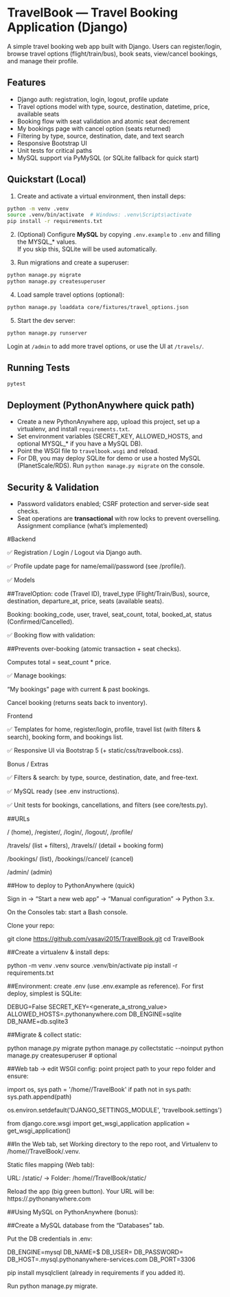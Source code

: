 # TravelBook — Travel Booking Application (Django)

A simple travel booking web app built with Django. Users can register/login, browse travel options (flight/train/bus), book seats, view/cancel bookings, and manage their profile.

## Features
- Django auth: registration, login, logout, profile update
- Travel options model with type, source, destination, datetime, price, available seats
- Booking flow with seat validation and atomic seat decrement
- My bookings page with cancel option (seats returned)
- Filtering by type, source, destination, date, and text search
- Responsive Bootstrap UI
- Unit tests for critical paths
- MySQL support via PyMySQL (or SQLite fallback for quick start)

## Quickstart (Local)

1) Create and activate a virtual environment, then install deps:
```bash
python -m venv .venv
source .venv/bin/activate  # Windows: .venv\Scripts\activate
pip install -r requirements.txt
```

2) (Optional) Configure **MySQL** by copying `.env.example` to `.env` and filling the MYSQL_* values.  
If you skip this, SQLite will be used automatically.

3) Run migrations and create a superuser:
```bash
python manage.py migrate
python manage.py createsuperuser
```

4) Load sample travel options (optional):
```bash
python manage.py loaddata core/fixtures/travel_options.json
```

5) Start the dev server:
```bash
python manage.py runserver
```

Login at `/admin` to add more travel options, or use the UI at `/travels/`.

## Running Tests
```bash
pytest
```

## Deployment (PythonAnywhere quick path)
- Create a new PythonAnywhere app, upload this project, set up a virtualenv, and install `requirements.txt`.
- Set environment variables (SECRET_KEY, ALLOWED_HOSTS, and optional MYSQL_* if you have a MySQL DB).
- Point the WSGI file to `travelbook.wsgi` and reload.
- For DB, you may deploy SQLite for demo or use a hosted MySQL (PlanetScale/RDS). Run `python manage.py migrate` on the console.

## Security & Validation
- Password validators enabled; CSRF protection and server-side seat checks.
- Seat operations are **transactional** with row locks to prevent overselling.
Assignment compliance (what’s implemented)

#Backend

✅ Registration / Login / Logout via Django auth.

✅ Profile update page for name/email/password (see /profile/).

✅ Models

##TravelOption: code (Travel ID), travel_type (Flight/Train/Bus), source, destination, departure_at, price, seats (available seats).

Booking: booking_code, user, travel, seat_count, total, booked_at, status (Confirmed/Cancelled).

✅ Booking flow with validation:

##Prevents over-booking (atomic transaction + seat checks).

Computes total = seat_count * price.

✅ Manage bookings:

“My bookings” page with current & past bookings.

Cancel booking (returns seats back to inventory).

Frontend

✅ Templates for home, register/login, profile, travel list (with filters & search), booking form, and bookings list.

✅ Responsive UI via Bootstrap 5 (+ static/css/travelbook.css).

Bonus / Extras

✅ Filters & search: by type, source, destination, date, and free-text.

✅ MySQL ready (see .env instructions).

✅ Unit tests for bookings, cancellations, and filters (see core/tests.py).

##URLs

/ (home), /register/, /login/, /logout/, /profile/

/travels/ (list + filters), /travels/<pk>/ (detail + booking form)

/bookings/ (list), /bookings/<pk>/cancel/ (cancel)

/admin/ (admin)

##How to deploy to PythonAnywhere (quick)

Sign in → “Start a new web app” → “Manual configuration” → Python 3.x.

On the Consoles tab: start a Bash console.

Clone your repo:

git clone https://github.com/vasavi2015/TravelBook.git
cd TravelBook


##Create a virtualenv & install deps:

python -m venv .venv
source .venv/bin/activate
pip install -r requirements.txt


##Environment: create .env (use .env.example as reference).
For first deploy, simplest is SQLite:

DEBUG=False
SECRET_KEY=<generate_a_strong_value>
ALLOWED_HOSTS=<your-username>.pythonanywhere.com
DB_ENGINE=sqlite
DB_NAME=db.sqlite3


##Migrate & collect static:

python manage.py migrate
python manage.py collectstatic --noinput
python manage.py createsuperuser   # optional


##Web tab → edit WSGI config: point project path to your repo folder and ensure:

import os, sys
path = '/home/<your-username>/TravelBook'
if path not in sys.path: sys.path.append(path)

os.environ.setdefault('DJANGO_SETTINGS_MODULE', 'travelbook.settings')

from django.core.wsgi import get_wsgi_application
application = get_wsgi_application()

##In the Web tab, set Working directory to the repo root, and Virtualenv to /home/<user>/TravelBook/.venv.

Static files mapping (Web tab):

URL: /static/ → Folder: /home/<user>/TravelBook/static/

Reload the app (big green button).
Your URL will be: https://<your-username>.pythonanywhere.com

##Using MySQL on PythonAnywhere (bonus):

##Create a MySQL database from the “Databases” tab.

Put the DB credentials in .env:

DB_ENGINE=mysql
DB_NAME=<pa-username>$<db-name>
DB_USER=<pa-username>
DB_PASSWORD=<your-db-password>
DB_HOST=<pa-username>.mysql.pythonanywhere-services.com
DB_PORT=3306


pip install mysqlclient (already in requirements if you added it).

Run python manage.py migrate.

